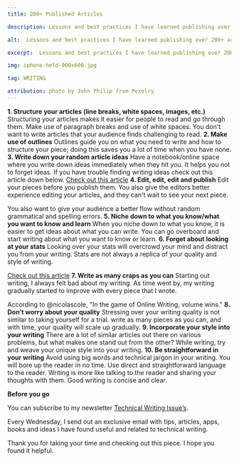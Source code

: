 ```yaml
---
title: 200+ Published Articles

description: Lessons and best practices I have learned publishing over 200+ articles

alt:  Lessons and best practices I have learned publishing over 200+ articles

excerpt:  Lessons and best practices I have learned publishing over 200+ articles

img: iphone-held-900x600.jpg

tag: WRITING

attribution: photo by John Philip from Pexelry
---
```

**1.	Structure your articles (line breaks, white spaces, images, etc.)**
Structuring your articles makes it easier for people to read and go through them. Make use of paragraph breaks and use of white spaces. 
You don't want to write articles that your audience finds challenging to read.
**2.	Make use of outlines**
Outlines guide you on what you need to write and how to structure your piece; doing this saves you a lot of time when you have none.
**3.	Write down your random article ideas**
Have a notebook/online space where you write down ideas immediately when they hit you. It helps you not to forget ideas.
If you have trouble finding writing ideas check out this article down below.
[Check out this article](https://javascript.plainenglish.io/how-to-generate-article-ideas-for-technical-writing-4184e779f506)
**4.	Edit, edit, edit and publish**
Edit your pieces before you publish them. You also give the editors better experience editing your articles, and they can't wait to see your next piece. 

You also want to give your audience a better flow without random grammatical and spelling errors.
**5.	Niche down to what you know/what you want to know and learn**
When you niche down to what you know, it is easier to get ideas about what you can write. You can go overboard and start writing about what you want to know or learn.
**6.	Forget about looking at your stats**
Looking over your stats will overcrowd your mind and distract you from your writing. Stats are not always a replica of your quality and style of writing.

[Check out this article](https://medium.com/write-to-inspire/writing-for-metrics-is-slowly-killing-your-writing-d351319e737d)
**7.	Write as many craps as you can**
Starting out writing, I always felt bad about my writing. As time went by, my writing gradually started to improve with every piece that I wrote.

According to @nicolascole, "In the game of Online Writing, volume wins.”
**8.	Don’t worry about your quality**
Stressing over your writing quality is not similar to taking yourself for a trial. write as many pieces as you can, and with time, your quality will scale up gradually.
**9.	Incorporate your style into your writing**
There are a lot of similar articles out there on various problems, but what makes one stand out from the other?
While writing, try and weave your unique style into your writing.
**10.	Be straightforward in your writing**
Avoid using big words and technical jargon in your writing. You will bore up the reader in no time.
Use direct and straightforward language to the reader. Writing is more like talking to the reader and sharing your thoughts with them. Good writing is concise and clear.

**Before you go**

You can subscribe to my newsletter [Technical Writing Issue’s](https://artisanal-thinker-2556.ck.page/6e2ba71172). 

Every Wednesday, I send out an exclusive email with tips, articles, apps, books and ideas I have found useful and related to technical writing.

Thank you for taking your time and checking out this piece. I hope you found it helpful.

